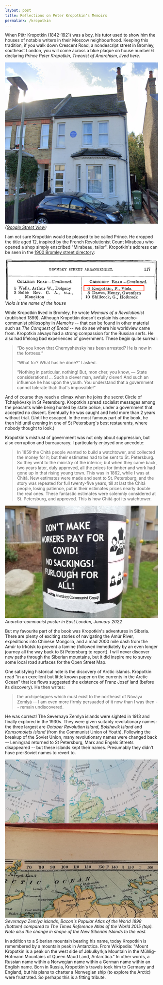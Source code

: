 ```yaml
---
layout: post
title: Reflections on Peter Kropotkin's Memoirs
permalink: /kropotkin
---
```


When Pëtr Kropotkin (1842-1921) was a boy, his tutor used to show him the houses of notable writers in their Moscow neighbourhood. Keeping this tradition, if you walk down Crescent Road, a nondescript street in Bromley, southeast London, you will come across a blue plaque on house number 6 declaring *Prince Peter Kropotkin, Theorist of Anarchism, lived here*.

![View of house](/assets/kropotkin/kropotkin_house.png)
*([Google Street View](https://www.google.com/maps/place/6+Crescent+Rd,+Bromley+BR1+3PW,+UK/@51.4119931,0.0153766,3a,75y,194.38h,93.85t/data=!3m6!1e1!3m4!1sJc-0eXuNsM-PJatXJosDTw!2e0!7i16384!8i8192!4m6!3m5!1s0x47d8aa131a990ebb:0x439bd78b6b5566fb!8m2!3d51.4118323!4d0.0152948!16s%2Fg%2F11c1f2dd0w))*

I am not sure Kropotkin would be pleased to be called Prince. He dropped the title aged 12, inspired by the French Revolutionist Count Mirabeau who opened a shop simply enscribed "Mirabeau, tailor". Kropotkin's address can be seen in the [1900 Bromley street directory](https://www.bblhs.org.uk/directories):

![Street directory](/assets/kropotkin/kropotkin_address.png)
*Viola is the name of the house*

While Kropotkin lived in Bromley, he wrote *Memoirs of a Revolutionist* (published 1899). Although Kropotkin doesn't explain his anarcho-communist philosophy in *Memoirs* -- that can be found in other material such as *The Conquest of Bread* -- we do see where his worldview came from. Kropotkin always had a strong compassion for the Russian serfs. He also had lifelong bad experiences of government. These begin quite surreal:

> “Do you know that Chernyshévsky has been arrested? He is now in the fortress.”
> 
> “What for? What has he done?” I asked.
> 
> “Nothing in particular, nothing! But, mon cher, you know, — State considerations! ... Such a clever man, awfully clever! And such an influence he has upon the youth. You understand that a government cannot tolerate that: that's impossible!”

And of course they reach a climax when he joins the secret Circle of Tchaykóvsky in St Petersburg. Kropotkin spread socialist messages among the peasants while being hunted by state police, under a government that accepted no dissent. Eventually he was caught and held more than 2 years without trial. (Until he escaped. In the most famous part of the book, he then hid until evening in one of St Petersburg's best restaurants, where nobody thought to look.)

Kropotkin's mistrust of government was not only about suppression, but also corruption and bureaucracy. I particularly enjoyed one anecdote:

> In 1859 the Chitá people wanted to build a watchtower, and collected the money for it; but their estimates had to be sent to St. Petersburg. So they went to the ministry of the interior; but when they came back, two years later, duly approved, all the prices for timber and work had gone up in that rising young town. This was in 1862, while I was at Chitá. New estimates were made and sent to St. Petersburg, and the story was repeated for full twenty-five years, till at last the Chitá people, losing patience, put in their estimates prices nearly double the real ones. These fantastic estimates were solemnly considered at St. Petersburg, and approved. This is how Chitá got its watchtower.

![Poster](/assets/kropotkin/anarchocommunistposter.jpg)
*Anarcho-communist poster in East London, January 2022*

But my favourite part of the book was Kropotkin's adventures in Siberia. There are plenty of exciting stories of navigating the Amúr River, expeditions into Chinese Mongolia, and a mad 2000 mile dash from the Amúr to Irkútsk to prevent a famine (followed immediately by an even longer journey all the way back to St Petersburg to report). I will never discover new paths through the Siberian mountains, but it did inspire me to survey some local road surfaces for the Open Street Map.

One satisfying historical note is the discovery of Arctic islands. Kropotkin read "in an excellent but little known paper on the currents in the Arctic Ocean" that ice flows suggested the existence of Franz Josef land (before its discovery). He then writes:

> the archipelagoes which must exist to the northeast of Nóvaya Zemlyá -- I am even more firmly persuaded of it now than I was then -- remain undiscovered. 

He was correct! The Severnaya Zemlya islands were sighted in 1913 and finally explored in the 1930s. They were given suitably revolutionary names: the three largest are *October Revolution Island*, *Bolshevik Island* and *Komsomolets Island* (from the Communist Union of Youth). Following the breakup of the Soviet Union, many revolutionary names were changed back -- Leningrad returned to St Petersburg, Marx and Engels Streets disappeared -- but these islands kept their names. Presumably they didn't have pre-Soviet names to revert to.

![Atlases](/assets/kropotkin/islands.jpeg)
*Severnaya Zemlya islands, Bacon's Popular Atlas of the World 1898 (bottom) compared to The Times Reference Atlas of the World 2015 (top). Note also the change in shape of the New Siberian Islands to the east.*

In addition to a Siberian mountain bearing his name, today Kropotkin is remembered by a mountain peak in Antarctica. From Wikipedia: "Mount Kropotkin is a peak on the west side of Jøkulkyrkja Mountain in the Mühlig-Hofmann Mountains of Queen Maud Land, Antarctica." In other words, a Russian name within a Norwegian name within a German name within an English name. Born in Russia, Kropotkin's travels took him to Germany and England, but his plans to charter a Norwegian ship (to explore the Arctic) were frustrated. So perhaps this is a fitting tribute.


